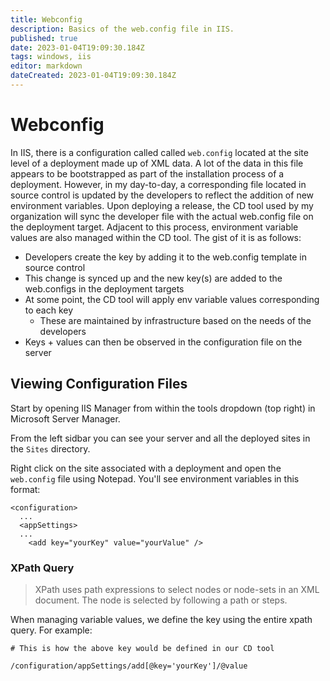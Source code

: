 ```yaml
---
title: Webconfig
description: Basics of the web.config file in IIS.
published: true
date: 2023-01-04T19:09:30.184Z
tags: windows, iis
editor: markdown
dateCreated: 2023-01-04T19:09:30.184Z
---
```


# Webconfig

In IIS, there is a configuration called called `web.config` located at the site level of a deployment made up of XML data. A lot of the data in this file appears to be bootstrapped as part of the installation process of a deployment. However, in my day-to-day, a corresponding file located in source control is updated by the developers to reflect the addition of new environment variables. Upon deploying a release, the CD tool used by my organization will sync the developer file with the actual web.config file on the deployment target. Adjacent to this process, environment variable values are also managed within the CD tool. The gist of it is as follows:

- Developers create the key by adding it to the web.config template in source control 
- This change is synced up and the new key(s) are added to the web.configs in the deployment targets
- At some point, the CD tool will apply env variable values corresponding to each key 
	- These are maintained by infrastructure based on the needs of the developers
- Keys + values can then be observed in the configuration file on the server

## Viewing Configuration Files

Start by opening IIS Manager from within the tools dropdown (top right) in Microsoft Server Manager. 

From the left sidbar you can see your server and all the deployed sites in the `Sites` directory. 

Right click on the site associated with a deployment and open the `web.config` file using Notepad. You'll see environment variables in this format:

```
<configuration>
  ...
  <appSettings> 
  ...
    <add key="yourKey" value="yourValue" />
```

### XPath Query

> XPath uses path expressions to select nodes or node-sets in an XML document. The node is selected by following a path or steps.

When managing variable values, we define the key using the entire xpath query. For example: 

```
# This is how the above key would be defined in our CD tool

/configuration/appSettings/add[@key='yourKey']/@value
```

